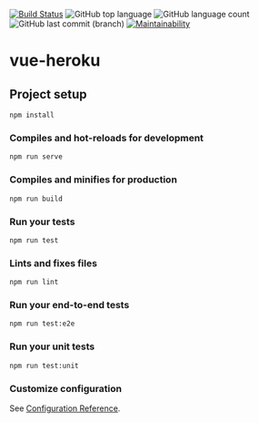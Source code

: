 
[![Build Status](https://travis-ci.org/jpiovar/vue-heroku.svg?branch=master)](https://travis-ci.org/jpiovar/vue-heroku)
![GitHub top language](https://img.shields.io/github/languages/top/jpiovar/vue-heroku.svg)
![GitHub language count](https://img.shields.io/github/languages/count/jpiovar/vue-heroku.svg)
![GitHub last commit (branch)](https://img.shields.io/github/last-commit/jpiovar/vue-heroku/master.svg)
[![Maintainability](https://api.codeclimate.com/v1/badges/5f60348e5601333fe7a4/maintainability)](https://codeclimate.com/github/jpiovar/vue-heroku/maintainability)

# vue-heroku

## Project setup
```
npm install
```

### Compiles and hot-reloads for development
```
npm run serve
```

### Compiles and minifies for production
```
npm run build
```

### Run your tests
```
npm run test
```

### Lints and fixes files
```
npm run lint
```

### Run your end-to-end tests
```
npm run test:e2e
```

### Run your unit tests
```
npm run test:unit
```

### Customize configuration
See [Configuration Reference](https://cli.vuejs.org/config/).
